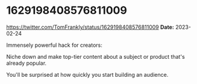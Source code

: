 # 1629198408576811009
https://twitter.com/TomFrankly/status/1629198408576811009
**Date:** 2023-02-24

Immensely powerful hack for creators:

Niche down and make top-tier content about a subject or product that's already popular.

You'll be surprised at how quickly you start building an audience.
